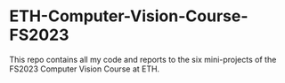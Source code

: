 # ETH-Computer-Vision-Course-FS2023
This repo contains all my code and reports to the six mini-projects of the FS2023 Computer Vision Course at ETH.
